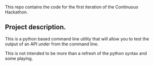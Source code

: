 This repo contains the code for the first iteration of the Continuous Hackathon.

## Project description.
This is a python based command line utility that will allow you to test the output of an API under from the command line.

This is not intended to be more than a refresh of the python syntax and some playing.